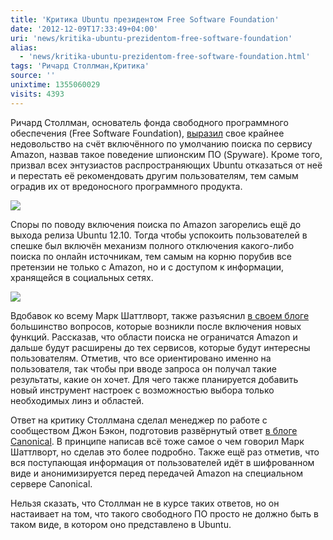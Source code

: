 ```yaml
---
title: 'Критика Ubuntu президентом Free Software Foundation'
date: '2012-12-09T17:33:49+04:00'
uri: 'news/kritika-ubuntu-prezidentom-free-software-foundation'
alias: 
  - 'news/kritika-ubuntu-prezidentom-free-software-foundation.html'
tags: 'Ричард Столлман,Критика'
source: ''
unixtime: 1355060029
visits: 4393
---
```

Ричард Столлман, основатель фонда свободного программного обеспечения (Free Software Foundation), [выразил](http://www.fsf.org/blogs/rms/ubuntu-spyware-what-to-do) свое крайнее недовольство на счёт включённого по умолчанию поиска по сервису Amazon, назвав такое поведение шпионским ПО (Spyware). Кроме того, призвал всех энтузиастов распространяющих Ubuntu отказаться от неё и перестать её рекомендовать другим пользователям, тем самым оградив их от вредоносного программного продукта.

[![](img/2012/12/09/17-00/4439135057.jpg)](img/2012/12/09/17-00/4439135057.jpg)

Споры по поводу включения поиска по Amazon загорелись ещё до выхода релиза Ubuntu 12.10. Тогда чтобы успокоить пользователей в спешке был включён механизм полного отключения какого-либо поиска по онлайн источникам, тем самым на корню порубив все претензии не только с Amazon, но и с доступом к информации, хранящейся в социальных сетях.

[![](img/2012/12/09/17-00/4282762590.jpg)](img/2012/12/09/17-00/4282762590.jpg)

Вдобавок ко всему Марк Шaттлворт, также разъяснил [в своем блоге](news/mark-shuttleworth-explains-amazon) большинство вопросов, которые возникли после включения новых функций. Рассказав, что области поиска не ограничатся Amazon и дальше будут расширены до тех сервисов, которые будут интересны пользователям. Отметив, что все ориентировано именно на пользователя, так чтобы при вводе запроса он получал такие результаты, какие он хочет. Для чего также планируется добавить новый инструмент настроек с возможностью выбора только необходимых линз и областей.

Ответ на критику Столлмана сделал менеджер по работе с сообществом Джон Бэкон, подготовив развёрнутый ответ [в блоге Canonical](http://blog.canonical.com/2012/12/07/searching-in-the-dash-in-ubuntu-13-04/). В принципе написав всё тоже самое о чем говорил Марк Шaттлворт, но сделав это более подробно. Также ещё раз отметив, что вся поступающая информация от пользователей идёт в шифрованном виде и анонимизируется перед передачей Amazon на специальном сервере Canonical.

Нельзя сказать, что Столлман не в курсе таких ответов, но он настаивает на том, что такого свободного ПО просто не должно быть в таком виде, в котором оно представлено в Ubuntu.
